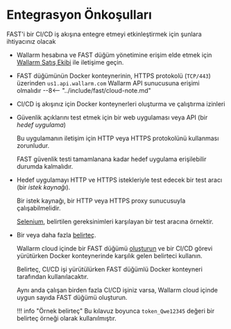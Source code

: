 [link-wl-portal-us]:        https://us1.my.wallarm.com
[link-wl-portal-eu]:        https://my.wallarm.com    
[link-selenium]:            https://www.seleniumhq.org/

[doc-create-node]:          ../operations/create-node.md
[doc-about-token]:          ../operations/internals.md#token
[doc-integration-overview]: integration-overview.md


#   Entegrasyon Önkoşulları

FAST'i bir CI/CD iş akışına entegre etmeyi etkinleştirmek için şunlara ihtiyacınız olacak

* Wallarm hesabına ve FAST düğüm yönetimine erişim elde etmek için [Wallarm Satış Ekibi](mailto:sales@wallarm.com) ile iletişime geçin.
* FAST düğümünün Docker konteynerinin, HTTPS protokolü (`TCP/443`) üzerinden `us1.api.wallarm.com` Wallarm API sunucusuna erişimi olmalıdır
--8<-- "../include/fast/cloud-note.md"

 * CI/CD iş akışınız için Docker konteynerleri oluşturma ve çalıştırma izinleri
    
* Güvenlik açıklarını test etmek için bir web uygulaması veya API (bir *hedef uygulama*)
    
    Bu uygulamanın iletişim için HTTP veya HTTPS protokolünü kullanması zorunludur.
    
    FAST güvenlik testi tamamlanana kadar hedef uygulama erişilebilir durumda kalmalıdır.
    
* Hedef uygulamayı HTTP ve HTTPS istekleriyle test edecek bir test aracı (bir *istek kaynağı*).
    
    Bir istek kaynağı, bir HTTP veya HTTPS proxy sunucusuyla çalışabilmelidir.
    
    [Selenium][link-selenium], belirtilen gereksinimleri karşılayan bir test aracına örnektir.
    
* Bir veya daha fazla [belirteç][doc-about-token].
    <p id="anchor-token"></p>

    Wallarm cloud içinde bir FAST düğümü [oluşturun][doc-create-node] ve bir CI/CD görevi yürütürken Docker konteynerinde karşılık gelen belirteci kullanın.  
    
    Belirteç, CI/CD işi yürütülürken FAST düğümlü Docker konteyneri tarafından kullanılacaktır.

    Aynı anda çalışan birden fazla CI/CD işiniz varsa, Wallarm cloud içinde uygun sayıda FAST düğümü oluşturun.

    !!! info "Örnek belirteç"
        Bu kılavuz boyunca `token_Qwe12345` değeri bir belirteç örneği olarak kullanılmıştır.